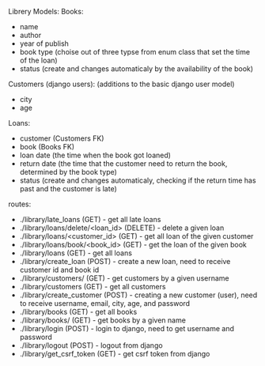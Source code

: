 Librery
Models:
  Books:
  - name
  - author
  - year of publish
  - book type (choise out of three typse from enum class that set the time of the loan)
  - status (create and changes automaticaly by the availability of the book)

  Customers (django users):
  (additions to the basic django user model)
  - city
  - age

  Loans:
  - customer (Customers FK)
  - book (Books FK)
  - loan date (the time when the book got loaned)
  - return date (the time that the customer need to return the book, determined by the book type)
  - status (create and changes automaticaly, checking if the return time has past and the customer is late)

  routes:
  - ./library/late_loans (GET) -
    get all late loans
  - ./library/loans/delete/<loan_id> (DELETE) - 
    delete a given loan
  - ./library/loans/<customer_id> (GET) -
    get all loan of the given customer
  - ./library/loans/book/<book_id> (GET) -
    get the loan of the given book
  - ./library/loans (GET) -
    get all loans
  - ./library/create_loan (POST) -
    create a new loan, need to receive customer id and book id
  - ./library/customers/<name> (GET) -
    get customers by a given username 
  - ./library/customers (GET) -
    get all customers
  - ./library/create_customer (POST) -
    creating a new customer (user), need to receive username, email, city, age, and password
  - ./library/books (GET) -
    get all books
  - ./library/books/<name> (GET) -
    get books by a given name
  - ./library/login (POST) -
    login to django, need to get username and password
  - ./library/logout (POST) -
    logout from django
  - ./library/get_csrf_token (GET) -
    get csrf token from django
